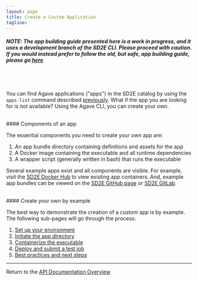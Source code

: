 ```yaml
---
layout: page
title: Create a Custom Application
tagline:
---
```


##### *NOTE: The app building guide presented here is a work in progress, and it uses a development branch of the SD2E CLI. Please proceed with caution. If you would instead prefer to follow the old, but safe, app building guide, please go [here](old/03.old_create_app.md)*



<br><br><br>
You can find Agave applications ("apps") in the SD2E catalog by using the `apps-list`
command described [previously](02.find_application.md). What if the app you are
looking for is not available? Using the Agave CLI, you can create your own.

<br>
#### Components of an app

The essential components you need to create your own app are:

1. An app bundle directory containing definitions and assets for the app
2. A Docker image containing the executable and all runtime dependencies
3. A wrapper script (generally written in bash) that runs the executable

Several example apps exist and all components are visible. For example, visit the
[SD2E Docker Hub](https://hub.docker.com/u/sd2e/) to view existing app containers.
And, example app bundles can be viewed on the
[SD2E GitHub page](https://github.com/SD2E/reactors-etl/tree/master/reactors)
or [SD2E GitLab](https://gitlab.sd2e.org/).

<br>
#### Create your own by example

The best way to demonstrate the creation of a custom app is by example. The
following sub-pages will go through the process:

1. [Set up your environment](03.create_app_01.md)
2. [Initiate the app directory](03.create_app_02.md)
3. [Containerize the executable](03.create_app_03.md)
4. [Deploy and submit a test job](03.create_app_04.md)
5. [Best practices and next steps](03.create_app_05.md)




---
Return to the [API Documentation Overview](../index.md)
